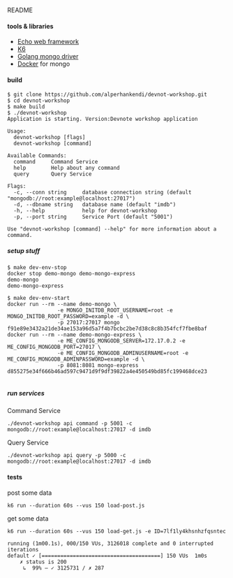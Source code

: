README


#### tools & libraries

- [Echo web framework](https://echo.labstack.com/)
- [K6](https://k6.io/docs/getting-started/installation)
- [Golang mongo driver](https://github.com/mongodb/mongo-go-driver)
- [Docker](docker.com) for mongo

#### build

```
$ git clone https://github.com/alperhankendi/devnot-workshop.git
$ cd devnot-workshop
$ make build
$ ./devnot-workshop
Application is starting. Version:Devnote workshop application

Usage:
  devnot-workshop [flags]
  devnot-workshop [command]

Available Commands:
  command     Command Service
  help        Help about any command
  query       Query Service

Flags:
  -c, --conn string     database connection string (default "mongodb://root:example@localhost:27017")
  -d, --dbname string   database name (default "imdb")
  -h, --help            help for devnot-workshop
  -p, --port string     Service Port (default "5001")

Use "devnot-workshop [command] --help" for more information about a command.
```

##### setup stuff

````
$ make dev-env-stop
docker stop demo-mongo demo-mongo-express
demo-mongo
demo-mongo-express

$ make dev-env-start
docker run --rm --name demo-mongo \
                -e MONGO_INITDB_ROOT_USERNAME=root -e  MONGO_INITDB_ROOT_PASSWORD=example -d \
                -p 27017:27017 mongo
f91e89e3432a21de34ae153a96d5a7f4b7bcbc2be7d38c8c8b354fcf7fbe8baf
docker run --rm --name demo-mongo-express \
                -e ME_CONFIG_MONGODB_SERVER=172.17.0.2 -e ME_CONFIG_MONGODB_PORT=27017 \
                -e ME_CONFIG_MONGODB_ADMINUSERNAME=root -e ME_CONFIG_MONGODB_ADMINPASSWORD=example -d \
                -p 8081:8081 mongo-express
d855275e34f666b46ad597c9471d9f9df39822a4e450549bd85fc199468dce23
 
````

##### run services
Command Service
```
./devnot-workshop api command -p 5001 -c mongodb://root:example@localhost:27017 -d imdb
```
Query Service
```
./devnot-workshop api query -p 5000 -c mongodb://root:example@localhost:27017 -d imdb
```
#### tests 

post some data
```
k6 run --duration 60s --vus 150 load-post.js 
```

get some data
```
k6 run --duration 60s --vus 150 load-get.js -e ID=7lf1ly4khsnhzfqsntec

running (1m00.1s), 000/150 VUs, 3126018 complete and 0 interrupted iterations
default ✓ [======================================] 150 VUs  1m0s
    ✗ status is 200
     ↳  99% — ✓ 3125731 / ✗ 287
```

